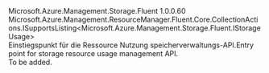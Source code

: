<Type Name="IUsages" FullName="Microsoft.Azure.Management.Storage.Fluent.IUsages">
  <TypeSignature Language="C#" Value="public interface IUsages : Microsoft.Azure.Management.ResourceManager.Fluent.Core.CollectionActions.ISupportsListing&lt;Microsoft.Azure.Management.Storage.Fluent.IStorageUsage&gt;" />
  <TypeSignature Language="ILAsm" Value=".class public interface auto ansi abstract IUsages implements class Microsoft.Azure.Management.ResourceManager.Fluent.Core.CollectionActions.ISupportsListing`1&lt;class Microsoft.Azure.Management.Storage.Fluent.IStorageUsage&gt;" />
  <TypeSignature Language="DocId" Value="T:Microsoft.Azure.Management.Storage.Fluent.IUsages" />
  <TypeSignature Language="VB.NET" Value="Public Interface IUsages&#xA;Implements ISupportsListing(Of IStorageUsage)" />
  <TypeSignature Language="F#" Value="type IUsages = interface&#xA;    interface ISupportsListing&lt;IStorageUsage&gt;" />
  <AssemblyInfo>
    <AssemblyName>Microsoft.Azure.Management.Storage.Fluent</AssemblyName>
    <AssemblyVersion>1.0.0.60</AssemblyVersion>
  </AssemblyInfo>
  <Interfaces>
    <Interface>
      <InterfaceName>Microsoft.Azure.Management.ResourceManager.Fluent.Core.CollectionActions.ISupportsListing&lt;Microsoft.Azure.Management.Storage.Fluent.IStorageUsage&gt;</InterfaceName>
    </Interface>
  </Interfaces>
  <Docs>
    <summary>
            <span data-ttu-id="b8101-101">Einstiegspunkt für die Ressource Nutzung speicherverwaltungs-API.</span><span class="sxs-lookup"><span data-stu-id="b8101-101">Entry point for storage resource usage management API.</span></span>
            </summary>
    <remarks>To be added.</remarks>
  </Docs>
  <Members />
</Type>